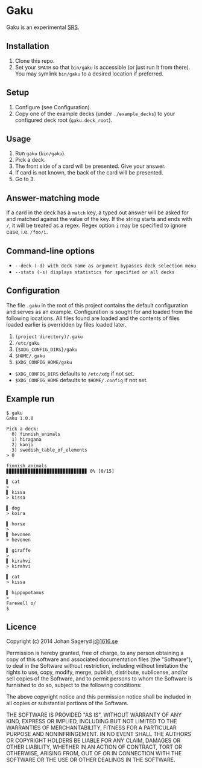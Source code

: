 # Gaku

Gaku is an experimental
[SRS](https://en.wikipedia.org/wiki/Spaced_repetition#Software).

## Installation
1. Clone this repo.
2. Set your `$PATH` so that `bin/gaku` is accessible (or just run it from
   there). You may symlink `bin/gaku` to a desired location if preferred.

## Setup
1. Configure (see Configuration).
2. Copy one of the example decks (under `./example_decks`) to your configured
   deck root (`gaku.deck_root`).

## Usage
1. Run `gaku` (`bin/gaku`).
2. Pick a deck.
3. The front side of a card will be presented. Give your answer.
4. If card is not known, the back of the card will be presented.
5. Go to 3.

## Answer-matching mode
If a card in the deck has a `match` key, a typed out answer will be asked for
and matched against the value of the key. If the string starts and ends with
`/`, it will be treated as a regex. Regex option `i` may be specified to ignore
case, i.e. `/foo/i`.

## Command-line options
* `--deck (-d) with deck name as argument bypasses deck selection menu`
* `--stats (-s) displays statistics for specified or all decks`

## Configuration
The file `.gaku` in the root of this project contains the default configuration
and serves as an example. Configuration is sought for and loaded from the
following locations. All files found are loaded and the contents of files loaded
earlier is overridden by files loaded later.

1. `(project directory)/.gaku`
2. `/etc/gaku`
3. `{$XDG_CONFIG_DIRS}/gaku`
4. `$HOME/.gaku`
5. `$XDG_CONFIG_HOME/gaku`

* `$XDG_CONFIG_DIRS` defaults to `/etc/xdg` if not set.
* `$XDG_CONFIG_HOME` defaults to `$HOME/.config` if not set.

## Example run
    $ gaku
    Gaku 1.0.0

    Pick a deck:
      0) finnish_animals
      1) hiragana
      2) kanji
      3) swedish_table_of_elements
    > 0

    finnish_animals
    ▊▊▊▊▊▊▊▊▊▊▊▊▊▊▊▊▊▊▊▊▊▊▊▊▊▊▊▊▊▊ 0% [0/15]

    ▌ cat
    >
    ▌ kissa
    > kissa

    ▌ dog
    > koira

    ▌ horse
    >
    ▌ hevonen
    > hevonen

    ▌ giraffe
    >
    ▌ kirahvi
    > kirahvi

    ▌ cat
    > kissa

    ▌ hippopotamus
    >
    Farewell o/
    $

## Licence
Copyright (c) 2014 Johan Sageryd <j@1616.se>

Permission is hereby granted, free of charge, to any person obtaining a copy
of this software and associated documentation files (the "Software"), to deal
in the Software without restriction, including without limitation the rights
to use, copy, modify, merge, publish, distribute, sublicense, and/or sell
copies of the Software, and to permit persons to whom the Software is
furnished to do so, subject to the following conditions:

The above copyright notice and this permission notice shall be included in
all copies or substantial portions of the Software.

THE SOFTWARE IS PROVIDED "AS IS", WITHOUT WARRANTY OF ANY KIND, EXPRESS OR
IMPLIED, INCLUDING BUT NOT LIMITED TO THE WARRANTIES OF MERCHANTABILITY,
FITNESS FOR A PARTICULAR PURPOSE AND NONINFRINGEMENT. IN NO EVENT SHALL THE
AUTHORS OR COPYRIGHT HOLDERS BE LIABLE FOR ANY CLAIM, DAMAGES OR OTHER
LIABILITY, WHETHER IN AN ACTION OF CONTRACT, TORT OR OTHERWISE, ARISING FROM,
OUT OF OR IN CONNECTION WITH THE SOFTWARE OR THE USE OR OTHER DEALINGS IN
THE SOFTWARE.

